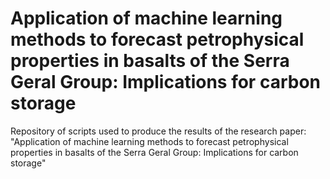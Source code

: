 # Application of machine learning methods to forecast petrophysical properties in basalts of the Serra Geral Group: Implications for carbon storage
Repository of scripts used to produce the results of the research paper: "Application of machine learning methods to forecast petrophysical properties in basalts of the Serra Geral Group: Implications for carbon storage"
